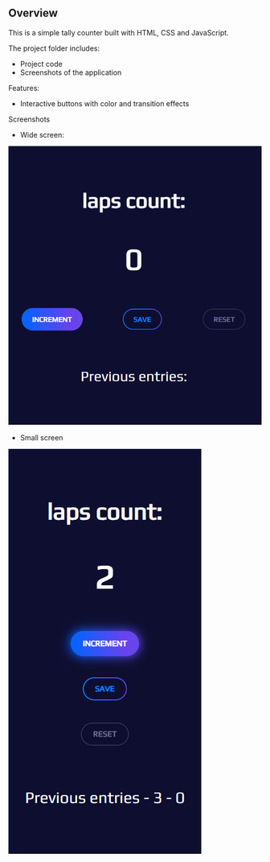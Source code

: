 ## Overview
This is a simple tally counter built with HTML, CSS and JavaScript.

The project folder includes:
* Project code
* Screenshots of the application

Features:
* Interactive buttons with color and transition effects

Screenshots
* Wide screen:
  
![Wide screen](full_screen.png)

* Small screen
  
![Small screen](small_screen.png)
